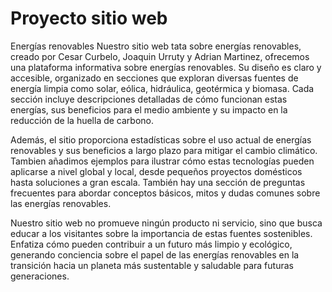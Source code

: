 # Proyecto sitio web
Energías renovables
Nuestro sitio web tata sobre energías renovables, creado por Cesar Curbelo, Joaquin Urruty y Adrian Martinez, ofrecemos una plataforma informativa sobre energías renovables. Su diseño es claro y accesible, organizado en secciones que exploran diversas fuentes de energía limpia como solar, eólica, hidráulica, geotérmica y biomasa. Cada sección incluye descripciones detalladas de cómo funcionan estas energías, sus beneficios para el medio ambiente y su impacto en la reducción de la huella de carbono.

Además, el sitio proporciona estadísticas sobre el uso actual de energías renovables y sus beneficios a largo plazo para mitigar el cambio climático. Tambien añadimos ejemplos para ilustrar cómo estas tecnologías pueden aplicarse a nivel global y local, desde pequeños proyectos domésticos hasta soluciones a gran escala. También hay una sección de preguntas frecuentes para abordar conceptos básicos, mitos y dudas comunes sobre las energías renovables.

Nuestro sitio web no promueve ningún producto ni servicio, sino que busca educar a los visitantes sobre la importancia de estas fuentes sostenibles. Enfatiza cómo pueden contribuir a un futuro más limpio y ecológico, generando conciencia sobre el papel de las energías renovables en la transición hacia un planeta más sustentable y saludable para futuras generaciones.
